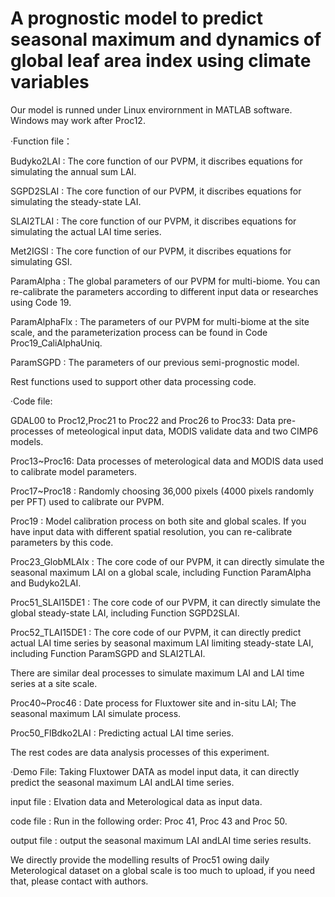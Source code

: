 # A prognostic model to predict seasonal maximum and dynamics of global leaf area index using climate variables
Our model is runned under Linux envirornment in MATLAB software. Windows may work after Proc12.

·Function file：

Budyko2LAI : The core function of our PVPM, it discribes equations for simulating the annual sum LAI. 

SGPD2SLAI : The core function of our PVPM, it discribes equations for simulating the steady-state LAI.

SLAI2TLAI : The core function of our PVPM, it discribes equations for simulating the actual LAI time series.

Met2IGSI : The core function of our PVPM, it discribes equations for simulating GSI.

ParamAlpha : The global parameters of our PVPM for multi-biome.  You can re-calibrate the parameters according to different input data or researches using Code 19.

ParamAlphaFlx : The parameters of our PVPM for multi-biome at the site scale, and the parameterization process can be found in Code Proc19_CaliAlphaUniq. 

ParamSGPD : The parameters of our previous semi-prognostic model. 

Rest functions used to support other data processing code.

·Code file:

GDAL00 to Proc12,Proc21 to Proc22 and Proc26 to Proc33: Data pre-processes of meteological input data, MODIS validate data and two CIMP6 models.

Proc13~Proc16: Data processes of meterological data and MODIS data used to calibrate model parameters.

Proc17~Proc18 : Randomly choosing 36,000 pixels (4000 pixels randomly per PFT) used to calibrate our PVPM.

Proc19 : Model calibration process on both site and global scales. If you have input data with different spatial resolution, you can re-calibrate parameters by this code. 

Proc23_GlobMLAIx : The core code of our PVPM, it can directly simulate the seasonal maximum LAI on a global scale, including Function ParamAlpha and Budyko2LAI.

Proc51_SLAI15DE1 : The core code of our PVPM, it can directly simulate the global steady-state LAI, including Function SGPD2SLAI.

Proc52_TLAI15DE1 : The core code of our PVPM, it can directly predict actual LAI time series by seasonal maximum LAI limiting steady-state LAI, including Function ParamSGPD and SLAI2TLAI.

There are similar deal processes to simulate maximum LAI and LAI time series at a site scale.

Proc40~Proc46 : Date process for Fluxtower site and in-situ LAI; The seasonal maximum LAI simulate process.

Proc50_FlBdko2LAI : Predicting actual LAI time series.

The rest codes are data analysis processes of this experiment.

·Demo File: Taking  Fluxtower DATA as model input data, it can directly predict the seasonal maximum LAI andLAI time series.

input file : Elvation data and Meterological data  as input data.  

code file :  Run in the following order: Proc 41, Proc 43 and Proc 50.

output file : output the seasonal maximum LAI andLAI time series results. 

We directly provide the modelling results of Proc51 owing daily Meterological dataset on a global scale is too much to upload, if you need that, please contact with authors.
